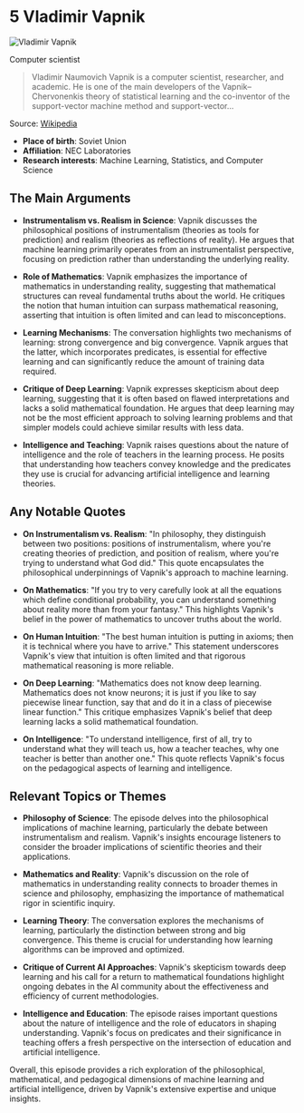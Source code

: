 # 5 Vladimir Vapnik


![Vladimir Vapnik](https://encrypted-tbn0.gstatic.com/images?q=tbn:ANd9GcRfaaM3ay01KsDGyn3xgwu4dQorbyDuk5RDk7grFw&s=0)

Computer scientist

> Vladimir Naumovich Vapnik is a computer scientist, researcher, and academic. He is one of the main developers of the Vapnik–Chervonenkis theory of statistical learning and the co-inventor of the support-vector machine method and support-vector...

Source: [Wikipedia](https://en.wikipedia.org/wiki/Vladimir_Vapnik)

- **Place of birth**: Soviet Union
- **Affiliation**: NEC Laboratories
- **Research interests**: Machine Learning, Statistics, and Computer Science


## The Main Arguments

- **Instrumentalism vs. Realism in Science**: Vapnik discusses the philosophical positions of instrumentalism (theories as tools for prediction) and realism (theories as reflections of reality). He argues that machine learning primarily operates from an instrumentalist perspective, focusing on prediction rather than understanding the underlying reality.

- **Role of Mathematics**: Vapnik emphasizes the importance of mathematics in understanding reality, suggesting that mathematical structures can reveal fundamental truths about the world. He critiques the notion that human intuition can surpass mathematical reasoning, asserting that intuition is often limited and can lead to misconceptions.

- **Learning Mechanisms**: The conversation highlights two mechanisms of learning: strong convergence and big convergence. Vapnik argues that the latter, which incorporates predicates, is essential for effective learning and can significantly reduce the amount of training data required.

- **Critique of Deep Learning**: Vapnik expresses skepticism about deep learning, suggesting that it is often based on flawed interpretations and lacks a solid mathematical foundation. He argues that deep learning may not be the most efficient approach to solving learning problems and that simpler models could achieve similar results with less data.

- **Intelligence and Teaching**: Vapnik raises questions about the nature of intelligence and the role of teachers in the learning process. He posits that understanding how teachers convey knowledge and the predicates they use is crucial for advancing artificial intelligence and learning theories.

## Any Notable Quotes

- **On Instrumentalism vs. Realism**: "In philosophy, they distinguish between two positions: positions of instrumentalism, where you're creating theories of prediction, and position of realism, where you're trying to understand what God did." This quote encapsulates the philosophical underpinnings of Vapnik's approach to machine learning.

- **On Mathematics**: "If you try to very carefully look at all the equations which define conditional probability, you can understand something about reality more than from your fantasy." This highlights Vapnik's belief in the power of mathematics to uncover truths about the world.

- **On Human Intuition**: "The best human intuition is putting in axioms; then it is technical where you have to arrive." This statement underscores Vapnik's view that intuition is often limited and that rigorous mathematical reasoning is more reliable.

- **On Deep Learning**: "Mathematics does not know deep learning. Mathematics does not know neurons; it is just if you like to say piecewise linear function, say that and do it in a class of piecewise linear function." This critique emphasizes Vapnik's belief that deep learning lacks a solid mathematical foundation.

- **On Intelligence**: "To understand intelligence, first of all, try to understand what they will teach us, how a teacher teaches, why one teacher is better than another one." This quote reflects Vapnik's focus on the pedagogical aspects of learning and intelligence.

## Relevant Topics or Themes

- **Philosophy of Science**: The episode delves into the philosophical implications of machine learning, particularly the debate between instrumentalism and realism. Vapnik's insights encourage listeners to consider the broader implications of scientific theories and their applications.

- **Mathematics and Reality**: Vapnik's discussion on the role of mathematics in understanding reality connects to broader themes in science and philosophy, emphasizing the importance of mathematical rigor in scientific inquiry.

- **Learning Theory**: The conversation explores the mechanisms of learning, particularly the distinction between strong and big convergence. This theme is crucial for understanding how learning algorithms can be improved and optimized.

- **Critique of Current AI Approaches**: Vapnik's skepticism towards deep learning and his call for a return to mathematical foundations highlight ongoing debates in the AI community about the effectiveness and efficiency of current methodologies.

- **Intelligence and Education**: The episode raises important questions about the nature of intelligence and the role of educators in shaping understanding. Vapnik's focus on predicates and their significance in teaching offers a fresh perspective on the intersection of education and artificial intelligence.

Overall, this episode provides a rich exploration of the philosophical, mathematical, and pedagogical dimensions of machine learning and artificial intelligence, driven by Vapnik's extensive expertise and unique insights.